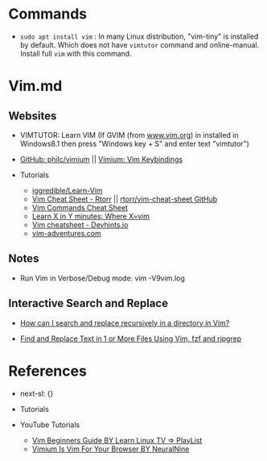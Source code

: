 # Commands

* `sudo apt install vim` : In many Linux distribution, "vim-tiny" is installed by default. Which does not have `vimtutor` command and online-manual. Install full `vim` with this command.

# Vim.md

## Websites

* VIMTUTOR: Learn VIM (If GVIM (from www.vim.org) in installed in Windows8.1 then press "Windows key + S" and enter text "vimtutor")
* [GitHub: philc/vimium](https://github.com/philc/vimium) || [Vimium: Vim Keybindings](https://chromewebstore.google.com/detail/vimium/dbepggeogbaibhgnhhndojpepiihcmeb)

* Tutorials
  * [iggredible/Learn-Vim](https://github.com/iggredible/Learn-Vim)
  * [Vim Cheat Sheet - Rtorr](https://vim.rtorr.com/) || [rtorr/vim-cheat-sheet GitHub](https://github.com/rtorr/vim-cheat-sheet)
  * [Vim Commands Cheat Sheet](https://phoenixnap.com/kb/vim-commands-cheat-sheet)
  * [Learn X in Y minutes: Where X=vim](https://learnxinyminutes.com/docs/vim/)
  * [Vim cheatsheet - Devhints.io](https://devhints.io/vim)
  * [vim-adventures.com](https://vim-adventures.com/)

## Notes

* Run Vim in Verbose/Debug mode: vim -V9vim.log

## Interactive Search and Replace

* [How can I search and replace recursively in a directory in Vim?](https://stackoverflow.com/questions/2113111/how-can-i-search-and-replace-recursively-in-a-directory-in-vim)

* [Find and Replace Text in 1 or More Files Using Vim, fzf and ripgrep](https://nickjanetakis.com/blog/find-and-replace-text-in-1-or-more-files-using-vim-fzf-and-ripgrep)

# References

* next-sl: {}

* Tutorials

* YouTube Tutorials
  * [Vim Beginners Guide BY Learn Linux TV => PlayList](https://www.youtube.com/playlist?list=PLT98CRl2KxKHy4A5N70jMRYAROzzC2a6x)
  * [Vimium Is Vim For Your Browser BY NeuralNine](https://www.youtube.com/watch?v=yuUHMekx_zQ)
